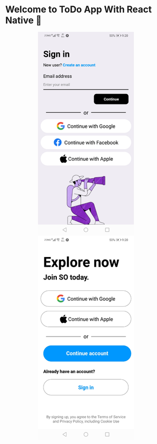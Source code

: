 # Welcome to ToDo App With React Native 👋


<div style="text-align:center">
<img ali src="assets/images/Screenshot_20241027-212052.jpg" width="300" />
<img ali src="assets/images/Screenshot_20241027-212058.jpg" width="300" />
</div>